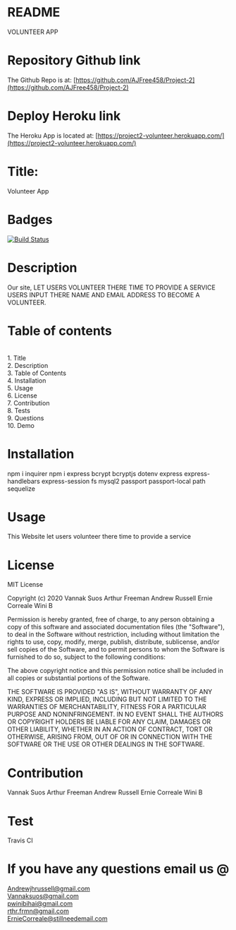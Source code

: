# README

VOLUNTEER APP

# Repository Github link

The Github Repo is at: [https://github.com/AJFree458/Project-2](https://github.com/AJFree458/Project-2)

# Deploy Heroku link

The Heroku App is located at: [https://project2-volunteer.herokuapp.com/](https://project2-volunteer.herokuapp.com/)

# Title:

Volunteer App

# Badges
[![Build Status](https://travis-ci.com/AJFree458/Project-2.svg?branch=master)](https://travis-ci.com/AJFree458/Project-2)

# Description

Our site, LET USERS VOLUNTEER THERE TIME TO PROVIDE A SERVICE 
USERS INPUT THERE NAME AND EMAIL ADDRESS TO BECOME A VOLUNTEER.

# Table of contents

<br/>1. Title<br/>2. Description<br/>3. Table of Contents<br/>4. Installation<br/>5. Usage<br/>6. License<br/>7. Contribution<br/>8. Tests<br/>9. Questions<br/>10. Demo<br/>

# Installation

npm i inquirer npm i express bcrypt bcryptjs dotenv express express-handlebars express-session fs mysql2 passport passport-local path sequelize

# Usage

This Website let users volunteer there time to provide a service

# License

MIT License

Copyright (c) 2020 Vannak Suos Arthur Freeman  Andrew Russell Ernie Correale Wini B

Permission is hereby granted, free of charge, to any person obtaining a copy of this software and associated documentation files (the "Software"), to deal in the Software without restriction, including without limitation the rights to use, copy, modify, merge, publish, distribute, sublicense, and/or sell copies of the Software, and to permit persons to whom the Software is furnished to do so, subject to the following conditions:

The above copyright notice and this permission notice shall be included in all copies or substantial portions of the Software.

THE SOFTWARE IS PROVIDED "AS IS", WITHOUT WARRANTY OF ANY KIND, EXPRESS OR IMPLIED, INCLUDING BUT NOT LIMITED TO THE WARRANTIES OF MERCHANTABILITY, FITNESS FOR A PARTICULAR PURPOSE AND NONINFRINGEMENT. IN NO EVENT SHALL THE AUTHORS OR COPYRIGHT HOLDERS BE LIABLE FOR ANY CLAIM, DAMAGES OR OTHER LIABILITY, WHETHER IN AN ACTION OF CONTRACT, TORT OR OTHERWISE, ARISING FROM, OUT OF OR IN CONNECTION WITH THE SOFTWARE OR THE USE OR OTHER DEALINGS IN THE SOFTWARE.

# Contribution

Vannak Suos Arthur Freeman  Andrew Russell Ernie Correale Wini B

# Test

Travis CI

# If you have any questions email us @

Andrewjhrussell@gmail.com
<br>
Vannaksuos@gmail.com
<br>
pwinibihai@gmail.com
<br>
rthr.frmn@gmail.com
<br>
ErnieCorreale@stillneedemail.com


